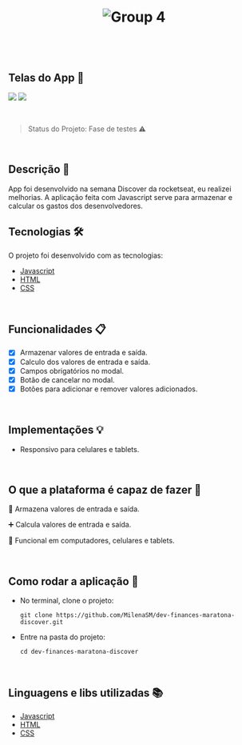 <h1 align="center">

  ![Group 4](https://user-images.githubusercontent.com/53149634/111179234-9f541180-858a-11eb-9794-ac085b8dc711.png)

<br />

  <!-- <p align="center"> 
   <img src="https://img.shields.io/static/v1?label=react&message=framework&color=blue&style=for-the-badge&logo=REACT" />
   <img src="https://img.shields.io/static/v1?label=Vercel&message=Deploy&color=green&style=for-the-badge&logo=VERCEL" />
  </p> -->

</h1>

## Telas do App :paperclip:

![](/assets/Primeiro.gif)
![](/assets/Segundo.gif)

<!--
  <img width="400px" src="/assets/tela-1.svg" />  <img width="400px" src="/assets/tela-2.svg" />  <img width="400px" src="/assets/tela-3.svg" />  <img width="400px" src="/assets/tela-4.svg" />  <img width="400px" src="/assets/tela-5.svg" />  <img width="400px" src="/assets/tela-6.svg" />
-->
<!--
![](/assets/tela-1.svg)
![](/assets/tela-2.svg)
![](/assets/tela-3.svg)
![](/assets/tela-4.svg)
![](/assets/tela-5.svg)
![](/assets/tela-6.svg)
-->

<br />

> Status do Projeto: Fase de testes :warning:

<br />

## Descrição :page_with_curl:
App foi desenvolvido na semana Discover da rocketseat, eu realizei melhorias. A aplicação feita com Javascript serve para armazenar e calcular os gastos dos desenvolvedores. 

<!-- ## Layout :art: 
Você pode acessar o Layout pelo <a href="https://www.figma.com">Figma<a> atravês <a href="https://www.figma.com/file/ge20pu3ofMOKoliUyKx1Nl/Move.it-1.0">desse link<a>. -->

## Tecnologias 🛠 
O projeto foi desenvolvido com as tecnologias:

- [Javascript](https://developer.mozilla.org/pt-BR/docs/Web/JavaScript)
- [HTML](https://developer.mozilla.org/pt-BR/docs/Web/HTML)
- [CSS](https://developer.mozilla.org/pt-BR/docs/Web/CSS)

<br />

## Funcionalidades :clipboard: 
- [x] Armazenar valores de entrada e saída.
- [x] Calculo dos valores de entrada e saída.
- [x] Campos obrigatórios no modal.
- [x] Botão de cancelar no modal.
- [x] Botões para adicionar e remover valores adicionados.

<br />

## Implementações :bulb: 

- Responsivo para celulares e tablets.

<br />

## O que a plataforma é capaz de fazer :checkered_flag:

:file_folder: Armazena valores de entrada e saída.

:heavy_plus_sign: Calcula valores de entrada e saída.

:eyes: Funcional em computadores, celulares e tablets.

<br />

<!-- ## Deploy da Aplicação com Vercel: :punch:

> https://moveitmonteiro.vercel.app/

<br /> -->

## Como rodar a aplicação :runner:

- No terminal, clone o projeto:
  
  ```git clone https://github.com/MilenaSM/dev-finances-maratona-discover.git```

- Entre na pasta do projeto:

  ```cd dev-finances-maratona-discover ```

<!-- - Instale as dependências:

  ```yarn stall```

- Execute a aplicação:
  
  ```yarn dev```

- Pronto, agora é possível acessar a aplicação a partir da rota http://localhost:3000. -->

<br />

## Linguagens e libs utilizadas :books:

- [Javascript](https://developer.mozilla.org/pt-BR/docs/Web/JavaScript)
- [HTML](https://developer.mozilla.org/pt-BR/docs/Web/HTML)
- [CSS](https://developer.mozilla.org/pt-BR/docs/Web/CSS)
